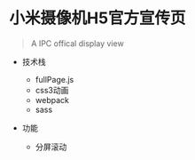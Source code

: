 # 小米摄像机H5官方宣传页
> A IPC offical display view

- 技术栈
  - fullPage.js
  - css3动画
  - webpack
  - sass
  
- 功能
  - 分屏滚动
  
